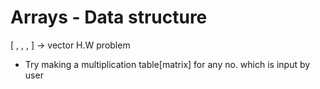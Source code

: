 # Arrays - Data structure
[ , , , ] -> vector
H.W problem
- Try making a multiplication table[matrix] for any no. which is input by user